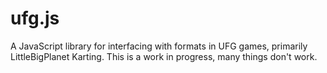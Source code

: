 # ufg.js
A JavaScript library for interfacing with formats in UFG games, primarily LittleBigPlanet Karting.
This is a work in progress, many things don't work.